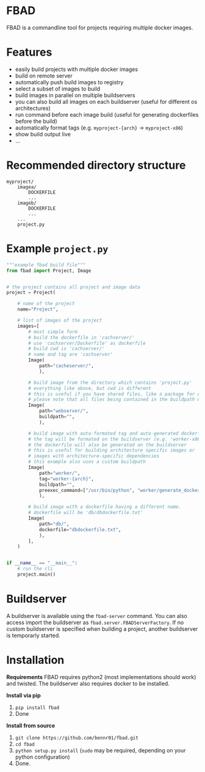# FBAD
FBAD is a commandline tool for projects requiring multiple docker images.

# Features
- easily build projects with multiple docker images
- build on remote server
- automatically push build images to registry
- select a subset of images to build
- build images in parallel on multiple buildservers
- you can also build all images on each buildserver (useful for different os architectures)
- run command before each image build (useful for generating dockerfiles before the build)
- automatically format tags (e.g. `myproject-{arch}` -> `myproject-x86`)
- show build output live
- ...

# Recommended directory structure

```
myproject/
    imagea/
        DOCKERFILE
        ...
    imageb/
        DOCKERFILE
        ...
    ...
    project.py
```

# Example `project.py`

```python
"""example fbad build file"""
from fbad import Project, Image


# the project contains all project and image data
project = Project(

    # name of the project
    name="Project",

    # list of images of the project
    images=[
        # most simple form
        # build the dockerfile in 'cachserver/'
        # use 'cachserver/Dockerfile' as dockerfile
        # build cwd is 'cachserver/'
        # name and tag are 'cachserver'
        Image(
            path="cacheserver/",
            ),

        # build image from the directory which contains 'project.py'
        # everything like above, but cwd is different
        # this is useful if you have shared files, like a package for common functionality
        # please note that all files being contained in the buildpath will be send to the buildserver.
        Image(
            path="webserver/",
            buildpath="",
            ),

        # build image with auto-formated tag and auto-generated dockerfile
        # the tag will be formated on the buildserver (e.g. 'worker-x86')
        # the dockerfile will also be generated on the buildserver
        # this is useful for building architecture specific images or
        # images with architecture-specific dependencies
        # this example also uses a custom buildpath
        Image(
            path="worker/",
            tag="worker-{arch}",
            buildpath="",
            preexec_command=["/usr/bin/python", "worker/generate_dockerfile.py"],
            ),

        # build image with a dockerfile having a different name.
        # dockerfile will be 'db/dbdockerfile.txt'
        Image(
            path="db/",
            dockerfile="dbdockerfile.txt",
            ),
        ],
    )


if __name__ == "__main__":
    # run the cli
    project.main()

```

# Buildserver
A buildserver is available using the `fbad-server` command.
You can also access import the buildserver as `fbad.server.FBADServerFactory`.
If no custom buildserver is specified when building a project, another buildserver is temporarly started.

# Installation
**Requirements**
FBAD requires python2 (most implementations should work) and twisted.
The buildserver also requires docker to be installed.

**Install via pip**
1. `pip install fbad`
2. Done

**Install from source**
1. `git clone https://github.com/bennr01/fbad.git`
2. `cd fbad`
3. `python setup.py install` (`sudo` may be required, depending on your python configuration)
4. Done.
